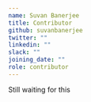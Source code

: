 ```yaml
---
name: Suvan Banerjee
title: Contributor
github: suvanbanerjee
twitter: ""
linkedin: ""
slack: ""
joining_date: ""
role: contributor
---
```


Still waiting for this
